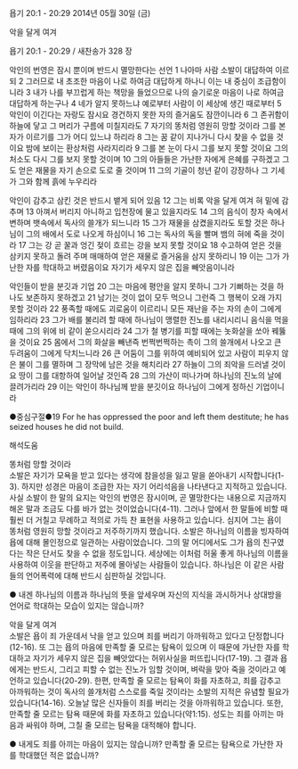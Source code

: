 욥기 20:1 - 20:29 
2014년 05월 30일 (금)

악을 달게 여겨



욥기 20:1 - 20:29 / 새찬송가 328 장


악인의 번영은 잠시 뿐이며 반드시 멸망한다는 선언 
1 나아마 사람 소발이 대답하여 이르되 2 그러므로 내 초조한 마음이 나로 하여금 대답하게 하나니 이는 내 중심이 조급함이니라 3 내가 나를 부끄럽게 하는 책망을 들었으므로 나의 슬기로운 마음이 나로 하여금 대답하게 하는구나 4 네가 알지 못하느냐 예로부터 사람이 이 세상에 생긴 때로부터 5 악인이 이긴다는 자랑도 잠시요 경건하지 못한 자의 즐거움도 잠깐이니라 6 그 존귀함이 하늘에 닿고 그 머리가 구름에 미칠지라도 7 자기의 똥처럼 영원히 망할 것이라 그를 본 자가 이르기를 그가 어디 있느냐 하리라 8 그는 꿈 같이 지나가니 다시 찾을 수 없을 것이요 밤에 보이는 환상처럼 사라지리라 9 그를 본 눈이 다시 그를 보지 못할 것이요 그의 처소도 다시 그를 보지 못할 것이며 10 그의 아들들은 가난한 자에게 은혜를 구하겠고 그도 얻은 재물을 자기 손으로 도로 줄 것이며 11 그의 기골이 청년 같이 강장하나 그 기세가 그와 함께 흙에 누우리라

악인이 감추고 삼킨 것은 반드시 뱉게 되어 있음
12 그는 비록 악을 달게 여겨 혀 밑에 감추며 13 아껴서 버리지 아니하고 입천장에 물고 있을지라도 14 그의 음식이 창자 속에서 변하며 뱃속에서 독사의 쓸개가 되느니라 15 그가 재물을 삼켰을지라도 토할 것은 하나님이 그의 배에서 도로 나오게 하심이니 16 그는 독사의 독을 빨며 뱀의 혀에 죽을 것이라 17 그는 강 곧 꿀과 엉긴 젖이 흐르는 강을 보지 못할 것이요 18 수고하여 얻은 것을 삼키지 못하고 돌려 주며 매매하여 얻은 재물로 즐거움을 삼지 못하리니 19 이는 그가 가난한 자를 학대하고 버렸음이요 자기가 세우지 않은 집을 빼앗음이니라

악인들이 받을 분깃과 기업
20 그는 마음에 평안을 알지 못하니 그가 기뻐하는 것을 하나도 보존하지 못하겠고 21 남기는 것이 없이 모두 먹으니 그런즉 그 행복이 오래 가지 못할 것이라 22 풍족할 때에도 괴로움이 이르리니 모든 재난을 주는 자의 손이 그에게 임하리라 23 그가 배를 불리려 할 때에 하나님이 맹렬한 진노를 내리시리니 음식을 먹을 때에 그의 위에 비 같이 쏟으시리라 24 그가 철 병기를 피할 때에는 놋화살을 쏘아 꿰뚫을 것이요 25 몸에서 그의 화살을 빼낸즉 번쩍번쩍하는 촉이 그의 쓸개에서 나오고 큰 두려움이 그에게 닥치느니라 26 큰 어둠이 그를 위하여 예비되어 있고 사람이 피우지 않은 불이 그를 멸하며 그 장막에 남은 것을 해치리라 27 하늘이 그의 죄악을 드러낼 것이요 땅이 그를 대항하여 일어날 것인즉 28 그의 가산이 떠나가며 하나님의 진노의 날에 끌려가리라 29 이는 악인이 하나님께 받을 분깃이요 하나님이 그에게 정하신 기업이니라

●중심구절●19 For he has oppressed the poor and left them destitute; he has seized houses he did not build.

해석도움





똥처럼 망할 것이라  
소발은 자기가 모욕을 받고 있다는 생각에 참을성을 잃고 말을 쏟아내기 시작합니다(1-3). 하지만 성경은 마음이 조급한 자는 자기 어리석음을 나타낸다고 지적하고 있습니다. 사실 소발이 한 말의 요지는 악인의 번영은 잠시이며, 곧 멸망한다는 내용으로 지금까지 해온 말과 조금도 다를 바가 없는 것이었습니다(4-11). 그러나 앞에서 한 말들에 비할 때 훨씬 더 거칠고 무례하고 적의로 가득 찬 표현을 사용하고 있습니다. 심지어 그는 욥이 똥처럼 영원히 망할 것이라고 저주하기까지 했습니다. 소발은 하나님의 이름을 빙자하여 욥에 대해 몰인정으로 일관하는 사람이었습니다. 그의 말 어디에서도 그가 욥의 친구였다는 작은 단서도 찾을 수 없을 정도입니다. 세상에는 이처럼 허울 좋게 하나님의 이름을 사용하여 이웃을 판단하고 저주에 몰아넣는 사람들이 있습니다. 하나님은 이 같은 사람들의 언어폭력에 대해 반드시 심판하실 것입니다.  

● 내겐 하나님의 이름과 하나님의 뜻을 앞세우며 자신의 지식을 과시하거나 상대방을 언어로 학대하는 모습이 있지는 않습니까?

악을 달게 여겨  
소발은 욥이 죄 가운데서 낙을 얻고 있으며 죄를 버리기 아까워하고 있다고 단정합니다(12-16). 또 그는 욥의 마음에 만족할 줄 모르는 탐욕이 있으며 이 때문에 가난한 자를 학대하고 자기가 세우지 않은 집을 빼앗았다는 허위사실을 퍼뜨립니다(17-19). 그 결과 욥에게는 반드시, 그리고 피할 수 없는 진노가 임할 것이며, 벼락을 맞아 죽을 것이라고 예언하고 있습니다(20-29). 한편, 만족할 줄 모르는 탐욕이 화를 자초하고, 죄를 감추고 아까워하는 것이 독사의 쓸개처럼 스스로를 죽일 것이라는 소발의 지적은 유념할 필요가 있습니다(14-16). 오늘날 많은 신자들이 죄를 버리는 것을 아까워하고 있습니다. 또한, 만족할 줄 모르는 탐욕 때문에 화를 자초하고 있습니다(약1:15). 성도는 죄를 아끼는 마음과 싸워야 하며, 그칠 줄 모르는 탐욕을 대적해야 합니다.

● 내게도 죄를 아끼는 마음이 있지는 않습니까? 만족할 줄 모르는 탐욕으로 가난한 자를 학대했던 적은 없습니까?